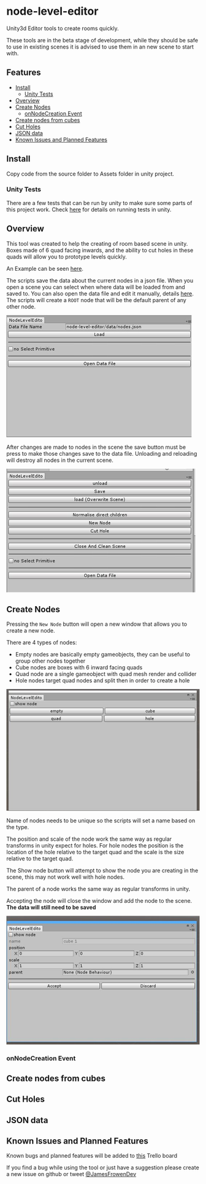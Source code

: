 # node-level-editor

Unity3d Editor tools to create rooms quickly. 

These tools are in the beta stage of development, while they should be safe to use in existing scenes it is advised to use them in an new scene to start with.

## Features

* [Install](#install)
    * [Unity Tests](#test)
* [Overview](#overview)
* [Create Nodes](#create)
    * [onNodeCreation Event](#create_event)
* [Create nodes from cubes](#create_cubes)
* [Cut Holes](#holes)
* [JSON data](#json_data)
* [Known Issues and Planned Features](#known_issues)

## Install <a name="install"></a>

Copy code from the source folder to Assets folder in unity project.

### Unity Tests <a name="test"></a>

There are a few tests that can be run by unity to make sure some parts of this project work. Check [here](https://docs.unity3d.com/Manual/testing-editortestsrunner.html) for details on running tests in unity.

## Overview <a name="overview"></a>

This tool was created to help the creating of room based scene in unity. Boxes made of 6 quad facing inwards, and the ability to cut holes in these quads will allow you to prototype levels quickly. 

An Example can be seen [here](https://pbs.twimg.com/media/DTZ3_ZjXkAAwMoZ.jpg).

The scripts save the data about the current nodes in a json file. When you open a scene you can select when where data will be loaded from and saved to. You can also open the data file and edit it manually, details [here](#json_data). The scripts will create a `ROOT` node that will be the default parent of any other node. 

![node level editor window](./docs/node-level-editor-window.jpg)

After changes are made to nodes in the scene the save button must be press to make those changes save to the data file. Unloading and reloading will destroy all nodes in the current scene.

![node level editor window](./docs/node-level-editor-window-loaded.jpg)

## Create Nodes <a name="create"></a>

Pressing the `New Node` button will open a new window that allows you to create a new node.

There are 4 types of nodes:
* Empty nodes are basically empty gameobjects, they can be useful to group other nodes together
* Cube nodes are boxes with 6 inward facing quads
* Quad node are a single gameobject with quad mesh render and collider
* Hole nodes target quad nodes and split then in order to create a hole

![node create window](./docs/node-create-window-types.jpg)

Name of nodes needs to be unique so the scripts will set a name based on the type.

The position and scale of the node work the same way as regular transforms in unity expect for holes. For hole nodes the position is the location of the hole relative to the target quad and the scale is the size relative to the target quad.

The Show node button will attempt to show the node you are creating in the scene, this may not work well with hole nodes.

The parent of a node works the same way as regular transforms in unity.

Accepting the node will close the window and add the node to the scene. **The data will still need to be saved**

![node create window](./docs/node-create-window.jpg)

### onNodeCreation Event <a name="create_event"></a>

## Create nodes from cubes <a name="create_cubes"></a>

## Cut Holes <a name="holes"></a>

## JSON data <a name="json_data"></a>


## Known Issues and Planned Features <a name="known_issues"></a>

Known bugs and planned features will be added to [this](https://trello.com/b/juzrW6Ba/node-level-editor) Trello board

If you find a bug while using the tool or just have a suggestion please create a new issue on github or tweet [@JamesFrowenDev](https://twitter.com/JamesFrowenDev) 

